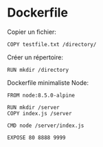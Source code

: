 # Dockerfile

Copier un fichier:

    COPY testfile.txt /directory/
    
Créer un répertoire:

    RUN mkdir /directory    
    
Dockerfile minimaliste Node:

    FROM node:8.5.0-alpine
    
    RUN mkdir /server
    COPY index.js /server
    
    CMD node /server/index.js
    
    EXPOSE 80 8888 9999